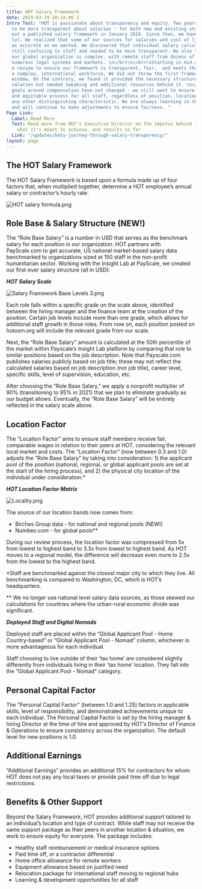 ```yaml
---
title: HOT Salary Framework
date: 2019-03-29 20:14:00 Z
Intro Text: "HOT is passionate about transparency and equity. Two years ago, HOT chose
  to be more transparent about salaries - for both new and existing staff - by rolling
  out a published salary framework in January 2019. Since then, we have learned a
  lot. We realized that some of our sources for salaries and cost of living were not
  as accurate as we wanted. We discovered that individual salary calculations were
  still confusing to staff and needed to be more transparent. We also learned that
  our global organization is complex, with remote staff from dozens of countries and
  numerous legal systems and markets. \n</br>\n</br>\nStarting in mid-2020, we undertook
  a review to ensure our framework is transparent, fair,  and meets the demands of
  a complex, international workforce. We did not throw the first framework out the
  window. On the contrary, we found it provided the necessary structure for determining
  salaries but needed tweaking and additional resources behind it. \n</br>\n</br>\nOur
  goals around compensation have not changed - we still want to ensure a consistent
  and equitable process for all staff, regardless of position, location, gender, or
  any other distinguishing characteristic. We are always learning in this process
  and will continue to make adjustments to ensure fairness. "
Page Link:
  Label: Read More
  Text: Read more from HOT's Executive Director on the impetus behind the framework,
    what it's meant to achieve, and results so far
  Link: "/updates/hots-journey-through-salary-transparency/"
layout: page
---
```


## The HOT Salary Framework

The HOT Salary Framework is based upon a formula made up of four factors that, when multiplied together, determine a HOT employee’s annual salary or contractor’s hourly rate.

![HOT salary formula.png](/uploads/HOT%20salary%20formula.png)

## Role Base & Salary Structure (NEW!)

The “Role Base Salary” is a number in USD that serves as the benchmark salary for each position in our organization. HOT partners with PayScale.com to get accurate, US national market-based salary data benchmarked to organizations sized at 150 staff in the non-profit humanitarian sector. Working with the Insight Lab at PayScale, we created our first-ever salary structure (all in USD): 

***HOT Salary Scale***

![Salary Framework Base Levels 3.png](/uploads/Salary%20Framework%20Base%20Levels%203.png)

Each role falls within a specific grade on the scale above, identified between the hiring manager and the finance team at the creation of the position. Certain job levels include more than one grade, which allows for additional staff growth in those roles. From now on, each position posted on hotosm.org will include the relevant grade from our scale. 

Next, the “Role Base Salary” amount is calculated at the 50th percentile of the market within Payscale’s Insight Lab platform by comparing that role to similar positions based on the job description. Note that Payscale.com publishes salaries publicly based on job title; these may not reflect the calculated salaries based on job description (not job title), career level, specific skills, level of supervision, education, etc. 

After choosing the “Role Base Salary,” we apply a nonprofit multiplier of 90% (transitioning to 95% in 2021) that we plan to eliminate gradually as our budget allows. Eventually, the “Role Base Salary” will be entirely reflected in the salary scale above. 

## Location Factor

The “Location Factor” aims to ensure staff members receive fair, comparable wages in relation to their peers at HOT, considering the relevant local market and costs. The “Location Factor” (now between 0.3 and 1.0) adjusts the “Role Base Salary” by taking into consideration: 1) the applicant pool of the position (national, regional, or global applicant pools are set at the start of the hiring process), and 2) the physical city location of the individual under consideration.*

***HOT Location Factor Matrix***

![Locality.png](/uploads/Locality.png)

The source of our location bands now comes from: 
* Birches Group data - for national and regional pools (NEW!)
* Numbeo.com - for global pools**

During our review process, the location factor was compressed from 5x from lowest to highest band to 3.3x from lowest to highest band. As HOT moves to a regional model, the difference will decrease even more to 2.5x from the lowest to the highest band. 
 
*Staff are benchmarked against the closest major city to which they live. All benchmarking is compared to Washington, DC, which is HOT’s headquarters.

** We no longer use national level salary data sources, as those skewed our calculations for countries where the urban-rural economic divide was significant. 

***Deployed Staff and Digital Nomads***

Deployed staff are placed within the “Global Applicant Pool - Home Country-based” or “Global Applicant Pool - Nomad” column, whichever is more advantageous for each individual. 

Staff choosing to live outside of their ‘tax home’ are considered slightly differently from individuals living in their ‘tax home’ location. They fall into the “Global Applicant Pool - Nomad” category. 

## Personal Capital Factor

The “Personal Capital Factor” (between 1.0 and 1.25) factors in applicable skills, level of responsibility, and demonstrated achievements unique to each individual. The Personal Capital Factor is set by the hiring manager & hiring Director at the time of hire and approved by HOT’s Director of Finance & Operations to ensure consistency across the organization. The default level for new positions is 1.0.

## Additional Earnings

“Additional Earnings” provides an additional 15% for contractors for whom HOT does not pay any local taxes or provide paid time off due to legal restrictions.

## Benefits & Other Support

Beyond the Salary Framework, HOT provides additional support tailored to an individual’s location and type of contract. While staff may not receive the same support package as their peers in another location & situation, we work to ensure equity for everyone. The package includes:
* Healthy staff reimbursement or medical insurance options
* Paid time off, or a contractor differential
* Home office allowance for remote workers
* Equipment allowance based on justified need
* Relocation package for international staff moving to regional hubs
* Learning & development opportunities for all staff